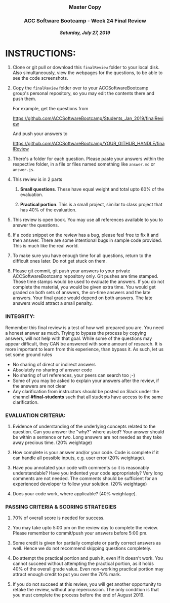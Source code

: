 <center>

### Master Copy
### ACC Software Bootcamp - Week 24 Final Review
##### Saturday, July 27, 2019

</center>

# INSTRUCTIONS:

1. Clone or git pull or download this `finalReview` folder to your local disk. Also simultaneously, view the webpages for the questions, to be able to see the code screenshots.

1. Copy the `finalReview` folder over to your ACCSoftwareBootcamp group's personal repository, so you may edit the contents there and push them.  

    For example, get the questions from

    https://github.com/ACCSoftwareBootcamp/Students_Jan_2019/finalReview

    And push your answers to

    https://github.com/ACCSoftwareBootcamp/YOUR_GITHUB_HANDLE/finalReview
    
1. There's a folder for each question.  Please paste your answers within the respective folder, in a file or files named something like `answer.md` or `answer.js`.  

1. This review is in 2 parts

    1. **Small questions**.  These have equal weight and total upto 60% of the evaluation.

    2. **Practical portion**.  This is a small project, similar to class project that has 40% of the evaluation.

1. This review is open book.  You may use all references available to you to answer the questions.

1. If a code snippet on the review has a bug, please feel free to fix it and then answer. There are some intentional bugs in sample code provided. This is much like the real world.

1. To make sure you have enough time for all questions, return to the difficult ones later.  Do not get stuck on them.

1. Please git commit, git push your answers to your private ACCSoftwareBootcamp repository only.  Git pushes are time stamped.  Those time stamps would be used to evaluate the answers.  If you do not complete the material, you would be given extra time.  You would get graded on both sets of answers, the on-time answers and the late answers.  Your final grade would depend on both answers. The late answers would attract a small penalty.


### INTEGRITY: 

Remember this final review is a test of how well prepared you are. You need a honest answer as much. Trying to bypass the process by copying answers, will not help with that goal. While some of the questions may appear difficult, they CAN be answered with some amount of research. It is more important to learn from this experience, than bypass it. As such, let us set some ground rules

- No sharing of direct or indirect answers
- Absolutely no sharing of answer code
- No sharing of url references, your peers can search too ;-)
- Some of you may be asked to explain your answers after the review, if the answers are not clear
- Any clarification from instructors should be posted on Slack under the channel **#final-students** such that all students have access to the same clarification. 


### EVALUATION CRITERIA:

1. Evidence of understanding of the underlying concepts related to the question. Can you answer the "why?" where asked?  Your answer should be within a sentence or two.  Long answers are not needed as they take away precious time. (20% weightage)

1. How complete is your answer and/or your code.  Code is complete if it can handle all possible inputs, e.g. user error (20% weightage).

1. Have you annotated your code with comments so it is reasonably understandable?  Have you indented your code appropriately? Very long comments are not needed. The comments should be sufficient for an experienced developer to follow your solution. (20% weightage)

1. Does your code work, where applicable? (40% weightage).


### PASSING CRITERIA & SCORING STRATEGIES

1. 70% of overall score is needed for success. 

1. You may take upto 5:00 pm on the review day to complete the review. Please remember to commit/push your answers before 5:00 pm.

1. Some credit is given for partially complete or partly correct answers as well. Hence we do not recommend skipping questions completely.

1. Do attempt the practical portion and push it, even if it doesn't work. You cannot succeed without attempting the practical portion, as it holds 40% of the overall grade value. Even non-working practical portion may attract enough credit to put you over the 70% mark.

1. If you do not succeed at this review, you will get another opportunity to retake the review, without any repercussion. The only condition is that you must complete the process before the end of August 2019.